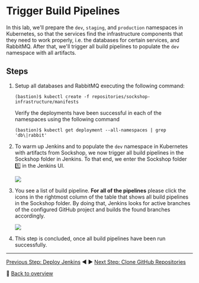 # Trigger Build Pipelines

In this lab, we'll prepare the `dev`, `staging`, and `production` namespaces in Kubernetes, so that the services find the infrastructure components that they need to work properly, i.e. the databases for certain services, and RabbitMQ. After that, we'll trigger all build pipelines to populate the `dev` namespace with all artifacts.

## Steps
1. Setup all databases and RabbitMQ executing the following command:

    ```
    (bastion)$ kubectl create -f repositories/sockshop-infrastructure/manifests
    ```

    Verify the deployments have been successful in each of the namespaces using the following command

    ```
    (bastion)$ kubectl get deployment --all-namespaces | grep 'db\|rabbit'
    ```

1. To warm up Jenkins and to populate the `dev` namespace in Kubernetes with artifacts from Sockshop, we now trigger all build pipelines in the Sockshop folder in Jenkins. To that end, we enter the Sockshop folder :one: in the Jenkins UI.

    ![](../assets/jenkins-ui-enter-sockshop-folder.png)

1. You see a list of build pipeline. **For all of the pipelines** please click the icons in the rightmost column of the table that shows all build pipelines in the Sockshop folder. By doing that, Jenkins looks for active branches of the configured GitHub project and builds the found branches accordingly.

    ![](../assets/jenkins-ui-trigger-pipeline.png)

1. This step is concluded, once all build pipelines have been run successfully.

---

[Previous Step: Deploy Jenkins](../4_Deploy_Jenkins) :arrow_backward: :arrow_forward: [Next Step: Clone GitHub Repositories](../6_Clone_GitHub_Repositories)

:arrow_up_small: [Back to overview](../)
